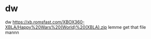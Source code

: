 # dw
dw
 https://xb.romsfast.com/XBOX360-XBLA/Happy%20Wars%20(World)%20(XBLA).zip
 lemme get that file mannn
